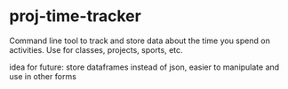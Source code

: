 # proj-time-tracker
Command line tool to track and store data about the time you spend on activities. Use for classes, projects, sports, etc.

idea for future: store dataframes instead of json, easier to manipulate and use in other forms
